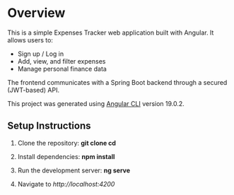 # Overview

This is a simple Expenses Tracker web application built with Angular.
It allows users to:
* Sign up / Log in
* Add, view, and filter expenses
* Manage personal finance data

The frontend communicates with a Spring Boot backend through a secured (JWT-based) API.

This project was generated using [Angular CLI](https://github.com/angular/angular-cli) version 19.0.2.

## Setup Instructions
1. Clone the repository: **git clone <frontend-repo-url>
cd <frontend-folder>**

2. Install dependencies: **npm install**
3. Run the development server: **ng serve**
4. Navigate to _http://localhost:4200_

